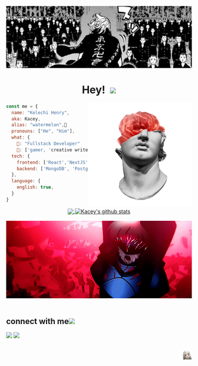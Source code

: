 <div align="center">
  <img  alt="idr"  src="https://github.com/kelech1/kelech1/blob/main/Banner.jpg">
  <h1 align="center"> Hey! &nbsp;<img src="https://github.com/TheDudeThatCode/TheDudeThatCode/blob/master/Assets/Earth.gif" width="24px"></h1>
</div>
<img align="right" width="280" src="https://github.com/kelech1/kelech1/blob/main/davidxflower.gif"/>

```javascript
const me = {
  name: "Kelechi Henry",
  aka: Kacey,
  alias: "watermelon",🍉
  pronouns: ["He", "Him"],
  what: {
    🔆: "Fullstack Developer"
    🌙: ['gamer, 'creative writer', 'average anime enjoyer', 'food connoisseur']
  tech: {
    frontend: ['React','NextJS','Tailwind','html','css'],
    backend: ['MongoDB', 'PostgreSQL, 'NodeJS']
  },
  language: {
    english: true,
  }
}
```

<div align="center">
 
<a href="https://github.com/Kelech1">
  <img align="center" src="https://github-readme-stats.vercel.app/api/top-langs/?username=Kelech1&theme=dark&hide_langs_below=1" />
</a>

<a href="https://github.com/Kelech1">
 <img align="center" src="https://github-readme-stats.vercel.app/api?username=Kelech1&show_icons=true&theme=dark&line_height=27" alt="Kacey's github stats"/>
</a>

</div>

<br>

<div align="center">
  <img width="600" src="https://github.com/kelech1/kelech1/blob/main/departure!.gif">
</div>  


<br> 

## connect with me<img src="https://github.com/TheDudeThatCode/TheDudeThatCode/blob/master/Assets/Handshake.gif" height="32px"> 
[![](https://img.shields.io/badge/-linkedin-0073B1?style=flat-square)](https://www.linkedin.com/in/kelechi-henry/)
[![](https://img.shields.io/badge/-twitter-000000?style=flat-square)](https://twitter.com/0xKacey)

<br>


<div align='right'>
  <img  height="24" src="https://github.com/kelech1/kelech1/blob/main/illya-stare.gif"/> 
</div>
